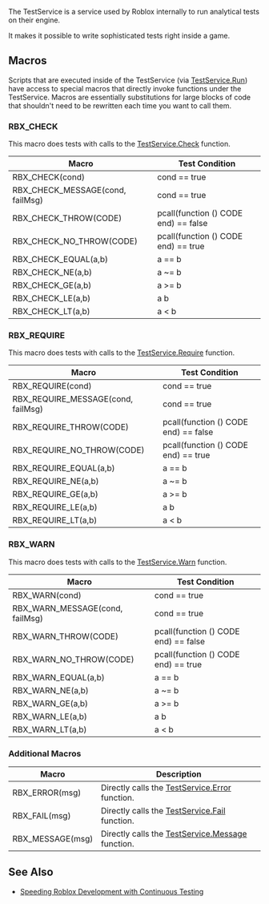 The TestService is a service used by Roblox internally to run analytical tests on their engine.

It makes it possible to write sophisticated tests right inside a game.

## Macros

Scripts that are executed inside of the TestService (via [TestService.Run](https://developer.roblox.com/api-reference/function/TestService/Run)) have access to special macros that directly invoke functions under the TestService. Macros are essentially substitutions for large blocks of code that shouldn't need to be rewritten each time you want to call them.

### RBX_CHECK

This macro does tests with calls to the [TestService.Check](https://developer.roblox.com/api-reference/function/TestService/Check) function.

| Macro | Test Condition |
| --- | --- |
| RBX_CHECK(cond) | cond == true |
| RBX_CHECK_MESSAGE(cond, failMsg) | cond == true |
| RBX_CHECK_THROW(CODE) | pcall(function () CODE end) == false |
| RBX_CHECK_NO_THROW(CODE) | pcall(function () CODE end) == true |
| RBX_CHECK_EQUAL(a,b) | a == b |
| RBX_CHECK_NE(a,b) | a ~= b |
| RBX_CHECK_GE(a,b) | a >= b |
| RBX_CHECK_LE(a,b) | a  b |
| RBX_CHECK_LT(a,b) | a < b |

### RBX_REQUIRE

This macro does tests with calls to the [TestService.Require](https://developer.roblox.com/api-reference/function/TestService/Require) function.

| Macro | Test Condition |
| --- | --- |
| RBX_REQUIRE(cond) | cond == true |
| RBX_REQUIRE_MESSAGE(cond, failMsg) | cond == true |
| RBX_REQUIRE_THROW(CODE) | pcall(function () CODE end) == false |
| RBX_REQUIRE_NO_THROW(CODE) | pcall(function () CODE end) == true |
| RBX_REQUIRE_EQUAL(a,b) | a == b |
| RBX_REQUIRE_NE(a,b) | a ~= b |
| RBX_REQUIRE_GE(a,b) | a >= b |
| RBX_REQUIRE_LE(a,b) | a  b |
| RBX_REQUIRE_LT(a,b) | a < b |

### RBX_WARN

This macro does tests with calls to the [TestService.Warn](https://developer.roblox.com/api-reference/function/TestService/Warn) function.

| Macro | Test Condition |
| --- | --- |
| RBX_WARN(cond) | cond == true |
| RBX_WARN_MESSAGE(cond, failMsg) | cond == true |
| RBX_WARN_THROW(CODE) | pcall(function () CODE end) == false |
| RBX_WARN_NO_THROW(CODE) | pcall(function () CODE end) == true |
| RBX_WARN_EQUAL(a,b) | a == b |
| RBX_WARN_NE(a,b) | a ~= b |
| RBX_WARN_GE(a,b) | a >= b |
| RBX_WARN_LE(a,b) | a  b |
| RBX_WARN_LT(a,b) | a < b |

### Additional Macros

| Macro | Description |
| --- | --- |
| RBX_ERROR(msg) | Directly calls the [TestService.Error](https://developer.roblox.com/api-reference/function/TestService/Error) function. |
| RBX_FAIL(msg) | Directly calls the [TestService.Fail](https://developer.roblox.com/api-reference/function/TestService/Fail) function. |
| RBX_MESSAGE(msg) | Directly calls the [TestService.Message](https://developer.roblox.com/api-reference/function/TestService/Message) function. |

## See Also

* [Speeding Roblox Development with Continuous Testing](http://blog.roblox.com/2012/04/speeding-roblox-development-with-continuous-testing)